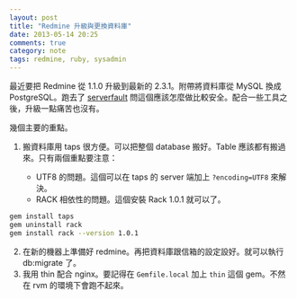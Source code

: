 ```yaml
---
layout: post
title: "Redmine 升級與更換資料庫"
date: 2013-05-14 20:25
comments: true
category: note
tags: redmine, ruby, sysadmin
---
```


最近要把 Redmine 從 1.1.0 升級到最新的 2.3.1。附帶將資料庫從 MySQL 換成 PostgreSQL。跑去了 [serverfault][1]
問這個應該怎麼做比較安全。配合一些工具之後，升級一點痛苦也沒有。

<!--more-->

幾個主要的重點。

 1. 搬資料庫用 taps 很方便。可以把整個 database 搬好。Table 應該都有搬過來。只有兩個重點要注意：

    * UTF8 的問題。這個可以在 taps 的 server 端加上 `?encoding=UTF8` 來解決。
    * RACK 相依性的問題。這個安裝 Rack 1.0.1 就可以了。
``` bash
gem install taps
gem uninstall rack
gem install rack --version 1.0.1
```

 2. 在新的機器上準備好 redmine。再把資料庫跟信箱的設定設好。就可以執行 db:migrate 了。
 3. 我用 thin 配合 nginx。要記得在 `Gemfile.local` 加上 `thin` 這個 gem。不然在 rvm 的環境下會跑不起來。

[1]: http://serverfault.com/questions/506884/how-to-migrate-old-redmine-server-to-new-one-with-version-upgrade-and-database-c 
